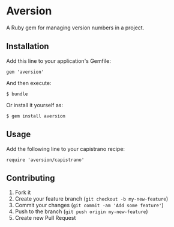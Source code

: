 # Aversion

A Ruby gem for managing version numbers in a project.

## Installation

Add this line to your application's Gemfile:

    gem 'aversion'

And then execute:

    $ bundle

Or install it yourself as:

    $ gem install aversion

## Usage

Add the following line to your capistrano recipe:

    require 'aversion/capistrano'

## Contributing

1. Fork it
2. Create your feature branch (`git checkout -b my-new-feature`)
3. Commit your changes (`git commit -am 'Add some feature'`)
4. Push to the branch (`git push origin my-new-feature`)
5. Create new Pull Request
